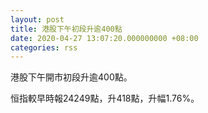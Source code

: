 ```yaml
---
layout: post
title: 港股下午初段升逾400點
date: 2020-04-27 13:07:20.000000000 +08:00
categories: rss
---
```


港股下午開市初段升逾400點。

恒指較早時報24249點，升418點，升幅1.76%。
